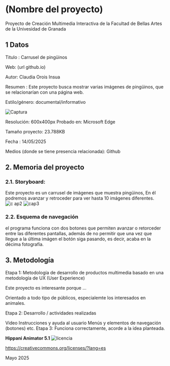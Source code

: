 # (Nombre del proyecto)
Proyecto de Creación Multimedia Interactiva de la Facultad de Bellas Artes de la Univesidad de Granada

## 1 Datos
Titulo : Carrusel de pingüinos

Web: (url github.io)

Autor: Claudia Orois Insua

Resumen : Este proyecto busca mostrar varias imágenes de pingüinos, que se relacionarían con una página web.

Estilo/género: documental/informativo

![Captura](https://github.com/user-attachments/assets/8b8ea25e-e444-4d2d-95b7-ae6ab077d86e)


Resolución: 600x400px 
Probado en: Microsoft Edge

Tamaño proyecto: 23.788KB

Fecha : 14/05/2025

Medios (donde se tiene presencia relacionada): Github

## 2. Memoria del proyecto
### 2.1. Storyboard:
Este proyecto es un carrusel de imágenes que muestra pingüinos, En él podremos avanzar y retroceder para ver hasta 10 imágenes diferentes.
![c ap2](https://github.com/user-attachments/assets/4228860a-54c2-4eca-b832-aff3c57ca295)
![cap3](https://github.com/user-attachments/assets/277140b2-3380-465d-8246-431f1e6adb91)

### 2.2. Esquema de navegación
el programa funciona con dos botones que permiten avanzar o retorceder entre las diferentes pantallas, además de no permitir que una vez que llegue a la última imágen el botón siga pasando, es decir, acaba en la décima fotografía. 

## 3. Metodología

Etapa 1: Metodología de desarrollo de productos multimedia basado en una metodología de UX (User Experience)

Este proyecto es interesante porque ...

Orientado a todo tipo de públicos, especialemte los interesados en  animales.

Etapa 2: Desarrollo / actividades realizadas

Video
Instrucciones y ayuda al usuario
Menús y elementos de navegación (botones)
etc.
Etapa 3: Funciona correctamente, acorde a la idea planteada.



**Hippani Animator 5.1**
![licencia](https://github.com/user-attachments/assets/5dfdae54-d1b9-4a45-a103-e10ea65a072a)


https://creativecommons.org/licenses/?lang=es

Mayo 2025
